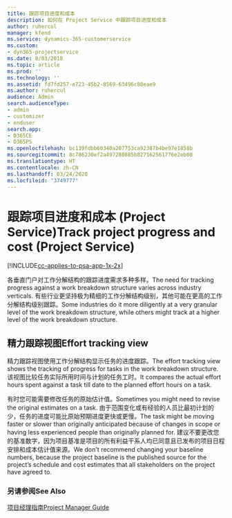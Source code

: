 ```yaml
---
title: 跟踪项目进度和成本
description: 如何在 Project Service 中跟踪项目进度和成本
author: ruhercul
manager: kfend
ms.service: dynamics-365-customerservice
ms.custom:
- dyn365-projectservice
ms.date: 8/03/2018
ms.topic: article
ms.prod: ''
ms.technology: ''
ms.assetid: fd7fd257-e723-45b2-8569-63496c80eae9
ms.author: ruhercul
audience: Admin
search.audienceType:
- admin
- customizer
- enduser
search.app:
- D365CE
- D365PS
ms.openlocfilehash: bc139fdbb60340a207753ca92387b4be97e1858b
ms.sourcegitcommit: 8c786230ef2a497280885b827162561776e2eb00
ms.translationtype: HT
ms.contentlocale: zh-CN
ms.lasthandoff: 03/24/2020
ms.locfileid: "3749777"
---
```

# <a name="track-project-progress-and-cost-project-service"></a><span data-ttu-id="76751-103">跟踪项目进度和成本 (Project Service)</span><span class="sxs-lookup"><span data-stu-id="76751-103">Track project progress and cost (Project Service)</span></span>

[!INCLUDE[cc-applies-to-psa-app-1x-2x](../includes/cc-applies-to-psa-app-1x-2x.md)]

<span data-ttu-id="76751-104">各垂直门户对工作分解结构的跟踪进度需求多种多样。</span><span class="sxs-lookup"><span data-stu-id="76751-104">The need for tracking progress against a work breakdown structure varies across industry verticals.</span></span> <span data-ttu-id="76751-105">有些行业更坚持极为精细的工作分解结构级别，其他可能在更高的工作分解结构级别跟踪。</span><span class="sxs-lookup"><span data-stu-id="76751-105">Some industries do it more diligently at a very granular level of the work breakdown structure, while others might track at a higher level of the work breakdown structure.</span></span>  
  
## <a name="effort-tracking-view"></a><span data-ttu-id="76751-106">精力跟踪视图</span><span class="sxs-lookup"><span data-stu-id="76751-106">Effort tracking view</span></span>  
<span data-ttu-id="76751-107">精力跟踪视图使用工作分解结构显示任务的进度跟踪。</span><span class="sxs-lookup"><span data-stu-id="76751-107">The effort tracking view shows the tracking of progress for tasks in the work breakdown structure.</span></span> <span data-ttu-id="76751-108">该视图比较任务实际所用时间与计划的任务工时。</span><span class="sxs-lookup"><span data-stu-id="76751-108">It compares the actual effort hours spent against a task till date to the planned effort hours on a task.</span></span>  
  
<span data-ttu-id="76751-109">有时您可能需要修改任务的原始估计值。</span><span class="sxs-lookup"><span data-stu-id="76751-109">Sometimes you might need to revise the original estimates on a task.</span></span> <span data-ttu-id="76751-110">由于范围变化或有经验的人员比最初计划的少，任务的进度可能比原始预期进度更快或更慢。</span><span class="sxs-lookup"><span data-stu-id="76751-110">The task might be moving faster or slower than originally anticipated because of changes in scope or having less experienced people than originally planned for.</span></span> <span data-ttu-id="76751-111">建议不要更改您的基准数字，因为项目基准是项目的所有利益干系人均已同意且已发布的项目日程安排和成本估计值来源。</span><span class="sxs-lookup"><span data-stu-id="76751-111">We don't recommend changing your baseline numbers, because the project baseline is the published source for the project’s schedule and cost estimates that all stakeholders on the project have agreed to.</span></span>  
  
### <a name="see-also"></a><span data-ttu-id="76751-112">另请参阅</span><span class="sxs-lookup"><span data-stu-id="76751-112">See Also</span></span>  
 [<span data-ttu-id="76751-113">项目经理指南</span><span class="sxs-lookup"><span data-stu-id="76751-113">Project Manager Guide</span></span>](../project-service/project-manager-guide.md)

